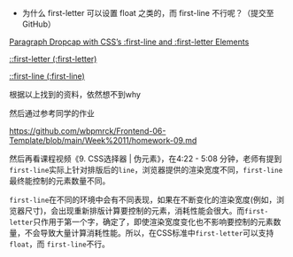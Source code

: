 * 为什么 first-letter 可以设置 float 之类的，而 first-line 不行呢？（提交至 GitHub）

[Paragraph Dropcap with CSS’s :first-line and :first-letter Elements](https://www.hongkiat.com/blog/css-better-paragraph/)

[::first-letter (:first-letter)](https://developer.mozilla.org/en-US/docs/Web/CSS/::first-letter)

[::first-line (:first-line)](https://developer.mozilla.org/en-US/docs/Web/CSS/::first-line)

根据以上找到的资料，依然想不到why

然后通过参考同学的作业

https://github.com/wbpmrck/Frontend-06-Template/blob/main/Week%2011/homework-09.md

然后再看课程视频《9. CSS选择器 | 伪元素》，在4:22 - 5:08 分钟，老师有提到`first-line`实际上针对排版后的`line`，浏览器提供的渲染宽度不同，`first-line`最终能控制的元素数量不同。

`first-line`在不同的环境中会有不同表现，如果在不断变化的渲染宽度(例如，浏览器尺寸)，会出现重新排版计算要控制的元素，消耗性能会很大。而`first-letter`只作用于第一个字，确定了，即使渲染宽度变化也不影响要控制的元素数量，不会导致大量计算消耗性能。所以，在CSS标准中`first-letter`可以支持`float`，而 `first-line`不行。

